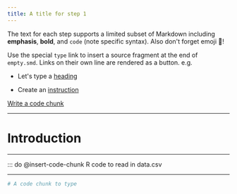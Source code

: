 ```yaml
---
title: A title for step 1
---
```


The text for each step supports a limited subset of Markdown including __emphasis__, **bold**, and ``code`` (note specific syntax). Also don't forget emoji 🦄!

Use the special ``type`` link to insert a source fragment at the end of ``empty.smd``. Links on their own line are rendered as a button. e.g.

- Let's type a [heading](type:0)

- Create an [instruction](type:1)

[Write a code chunk](type:2)

---

# Introduction

---

::: do @insert-code-chunk R code to read in data.csv

---

```python exec
# A code chunk to type
```

